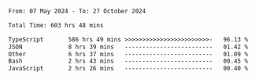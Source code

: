 
<!--START_SECTION:waka-->

```txt
From: 07 May 2024 - To: 27 October 2024

Total Time: 603 hrs 48 mins

TypeScript       586 hrs 49 mins >>>>>>>>>>>>>>>>>>>>>>>>-   96.13 %
JSON             8 hrs 39 mins   -------------------------   01.42 %
Other            6 hrs 37 mins   -------------------------   01.09 %
Bash             2 hrs 43 mins   -------------------------   00.45 %
JavaScript       2 hrs 26 mins   -------------------------   00.40 %
```

<!--END_SECTION:waka-->

<!--

### Hi there 👋
**Iam-cesar/Iam-cesar** is a ✨ _special_ ✨ repository because its `README.md` (this file) appears on your GitHub profile.

Here are some ideas to get you started:

- 🔭 I’m currently working on ...
- 🌱 I’m currently learning ...
- 👯 I’m looking to collaborate on ...
- 🤔 I’m looking for help with ...
- 💬 Ask me about ...
- 📫 How to reach me: ...
- 😄 Pronouns: ...
- ⚡ Fun fact: ...
-->
